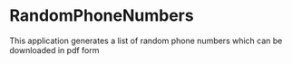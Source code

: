 # RandomPhoneNumbers
This application generates a list of random phone numbers which can be downloaded in pdf form
